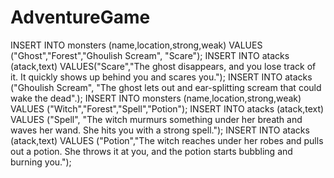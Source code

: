 # AdventureGame
INSERT INTO monsters (name,location,strong,weak)
VALUES ("Ghost","Forest","Ghoulish Scream", "Scare");
INSERT INTO atacks (atack,text)
VALUES("Scare","The ghost disappears, and you lose track of it. It quickly shows up behind you and scares you.");
INSERT INTO atacks ("Ghoulish Scream", "The ghost lets out and ear-splitting scream that could wake the dead".);
INSERT INTO monsters (name,location,strong,weak)
VALUES ("Witch","Forest","Spell","Potion");
INSERT INTO atacks (atack,text)
VALUES ("Spell", "The witch murmurs something under her breath and waves her wand. She hits you with a strong spell.");
INSERT INTO atacks (atack,text)
VALUES ("Potion","The witch reaches under her robes and pulls out a potion. She throws it at you, and the potion starts bubbling and burning you.");